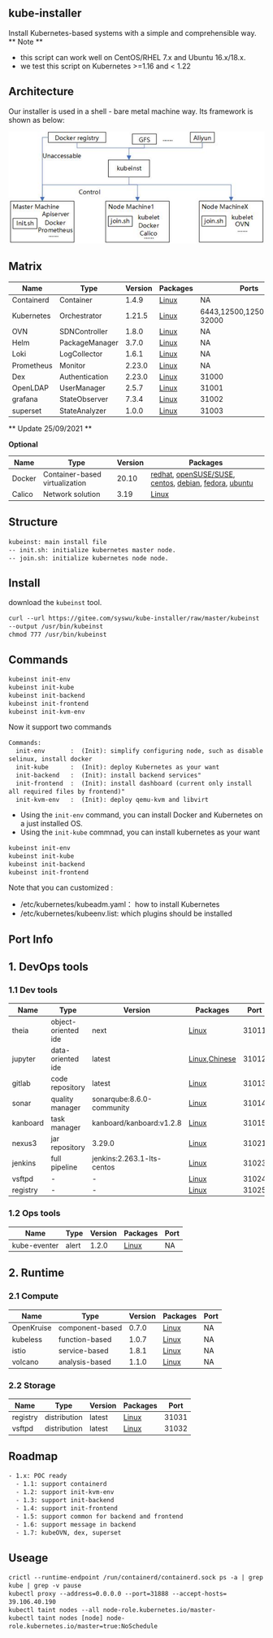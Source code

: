 ## kube-installer

Install Kubernetes-based systems with a simple and comprehensible way.
** Note **
- this script can work well on CentOS/RHEL 7.x and Ubuntu 16.x/18.x.
- we test this script on Kubernetes >=1.16 and < 1.22


## Architecture

Our installer is used in a shell - bare metal machine way. Its framework is shown as below:

![framework](./others/framework.jpg)

## Matrix


| Name        | Type      | Version |  Packages   |  Ports    |    
| ------      | ------    | ------  | ------      |   -----   |
| Containerd  | Container        | 1.4.9    | [Linux](https://containerd.io/docs/getting-started/)|            NA                |
| Kubernetes  | Orchestrator     | 1.21.5   | [Linux](https://docs.kubernetes.io/)                | 6443,12500,12501,30000-32000 |  
| OVN         | SDNController    | 1.8.0    | [Linux](https://github.com/alauda/kube-ovn)         |            NA                |
| Helm        | PackageManager   | 3.7.0    | [Linux](https://helm.sh/docs/intro/quickstart/)     |            NA                |
| Loki        | LogCollector     | 1.6.1    | [Linux](https://grafana.com/oss/loki/)              |            NA                |  
| Prometheus  | Monitor          | 2.23.0   | [Linux](https://github.com/prometheus/prometheus/)  |            NA                |
| Dex         | Authentication   | 2.23.0   | [Linux](https://dexidp.io/)                         |           31000              |
| OpenLDAP    | UserManager      | 2.5.7    | [Linux](https://www.openldap.org/)                  |           31001              |
| grafana     | StateObserver    | 7.3.4    | [Linux](https://community.grafana.com/)             |           31002              |
| superset    | StateAnalyzer    | 1.0.0    | [Linux](https://superset.apache.org//)              |           31003              |

** Update 25/09/2021 **


**Optional**

| Name        | Type      | Version |  Packages  |
| ------      | ------    | ------  | ------      |
| Docker      | Container-based virtualization | 20.10   | [redhat](https://docs.docker.com/install/linux/docker-ee/rhel/), [openSUSE/SUSE](https://docs.docker.com/install/linux/docker-ee/suse/), [centos](https://docs.docker.com/install/linux/docker-ce/centos/), [debian](https://docs.docker.com/install/linux/docker-ce/debian/), [fedora](https://docs.docker.com/install/linux/docker-ce/fedora/), [ubuntu](https://docs.docker.com/install/linux/docker-ce/ubuntu/) |
| Calico      | Network solution        | 3.19  | [Linux](https://docs.projectcalico.org/v3.17/getting-started/kubernetes/) |

## Structure

```
kubeinst: main install file
-- init.sh: initialize kubernetes master node.
-- join.sh: initialize kubernetes node node.
```

## Install

download the `kubeinst` tool.

```
curl --url https://gitee.com/syswu/kube-installer/raw/master/kubeinst --output /usr/bin/kubeinst
chmod 777 /usr/bin/kubeinst
```

## Commands

```
kubeinst init-env
kubeinst init-kube
kubeinst init-backend
kubeinst init-frontend
kubeinst init-kvm-env
```

Now it support two commands

```
Commands:
  init-env       :  (Init): simplify configuring node, such as disable selinux, install docker
  init-kube      :  (Init): deploy Kubernetes as your want
  init-backend   :  (Init): install backend services"
  init-frontend  :  (Init): install dashboard (current only install all required files by frontend)"
  init-kvm-env   :  (Init): deploy qemu-kvm and libvirt
```

- Using the `init-env` command, you can install Docker and Kubernetes on a just installed OS.
- Using the `init-kube` commnad, you can install kubernetes as your want

```
kubeinst init-env 
kubeinst init-kube
kubeinst init-backend   
kubeinst init-frontend  
```

Note that you can customized :

- /etc/kubernetes/kubeadm.yaml： how to install Kubernetes
- /etc/kubernetes/kubeenv.list: which plugins should be installed


## Port Info

## 1. DevOps tools

### 1.1 Dev tools

| Name        | Type      | Version |  Packages  |   Port |
| ------      | ------    | ------  | ------      | ------ |
| theia       | object-oriented ide  |  next    | [Linux](https://theia-ide.org/docs/)                         |  31011       |
| jupyter     | data-oriented  ide   | latest  | [Linux](https://jupyter-docker-stacks.readthedocs.io/en/latest/index.html),[Chinese](https://www.cnblogs.com/zeryter/p/11331811.html)                                                              |  31012       |
| gitlab      | code repository      | latest  | [Linux](https://hub.docker.com/r/gitlab/gitlab-ce)            |  31013       |
| sonar       | quality manager |  sonarqube:8.6.0-community  | [Linux](https://docs.sonarqube.org/latest/)    |  31014       |
| kanboard    | task manager   |  kanboard/kanboard:v1.2.8  | [Linux](https://github.com/kanboard/kanboard)    |  31015       |
| nexus3      | jar repository       | 3.29.0  | [Linux](https://hub.docker.com/r/sonatype/nexus3)             |  31021       |
| jenkins     | full pipeline   |  jenkins:2.263.1-lts-centos  | [Linux](https://www.jenkins.io)               |  31023       |
| vsftpd      | -          |  -  | [Linux](https://github.com/ent-projects/vsftpd)               |  31024       |
| registry    | -          |  -  | [Linux](https://github.com/ent-projects/registries-operator)               |  31025       |


### 1.2 Ops tools


| Name        | Type      | Version |  Packages  |   Port |
| ------      | ------    | ------  | ------      | ------ |      
| kube-eventer| alert                | 1.2.0   | [Linux](https://github.com/AliyunContainerService/kube-eventer)      |   NA       |


## 2. Runtime

### 2.1 Compute

| Name        | Type      | Version |  Packages  |   Port |
| ------      | ------    | ------  | ------      | ------ |
| OpenKruise  | component-based      | 0.7.0   | [Linux](https://openkruise.io/en-us/docs/quick_start.html)   |       NA           |              
| kubeless    | function-based       | 1.0.7   | [Linux](https://kubeless.io/docs/quick-start/)      |   NA       |
| istio       | service-based        | 1.8.1   | [Linux](https://istio.io/latest/docs/setup/getting-started/)      |   NA       |
| volcano     | analysis-based       | 1.1.0   | [Linux](https://github.com/volcano-sh/volcano)      |   NA       |


### 2.2 Storage

| Name        | Type      | Version |  Packages  |   Port |
| ------      | ------    | ------  | ------      | ------ |
| registry    | distribution         | latest  | [Linux](https://github.com/distribution/distribution)         |  31031      |
| vsftpd      | distribution         | latest  | [Linux](https://help.ubuntu.com/community/vsftpd)             |  31032      |

## Roadmap

```
- 1.x: POC ready
  - 1.1: support containerd
  - 1.2: support init-kvm-env
  - 1.3: support init-backend
  - 1.4: support init-frontend
  - 1.5: support common for backend and frontend
  - 1.6: support message in backend
  - 1.7: kubeOVN, dex, superset
```

## Useage

```
crictl --runtime-endpoint /run/containerd/containerd.sock ps -a | grep kube | grep -v pause
kubectl proxy --address=0.0.0.0 --port=31888 --accept-hosts=
39.106.40.190
kubectl taint nodes --all node-role.kubernetes.io/master-
kubectl taint nodes [node] node-role.kubernetes.io/master=true:NoSchedule
```
